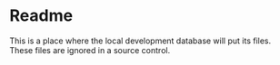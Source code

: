 # Readme

This is a place where the local development database will put its files.
These files are ignored in a source control.
